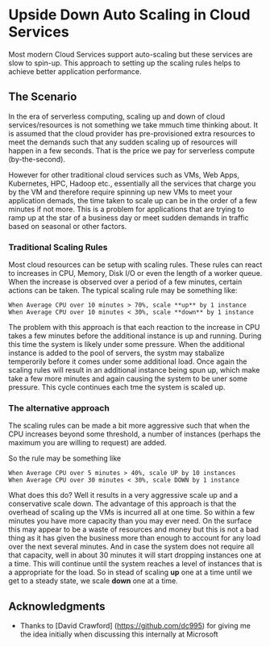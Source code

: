 # Upside Down Auto Scaling in Cloud Services

Most modern Cloud Services support auto-scaling but these services are slow to spin-up. This approach to setting up the scaling rules helps to achieve better application performance.

## The Scenario

In the era of serverless computing, scaling up and down of cloud services/resources is not something we take mmuch time thinking about. It is assumed that the cloud provider has pre-provisioned extra resources to meet the demands such that any sudden scaling up of resources will happen in a few seconds. That is the price we pay for serverless compute (by-the-second).

However for other traditional cloud services such as VMs, Web Apps, Kubernetes, HPC, Hadoop etc., essentially all the services that charge you by the VM and therefore require spinning up new VMs to meet your application demads, the time taken to scale up can be in the order of a few minutes if not more. This is a problem for applications that are trying to ramp up at the star of a business day or meet sudden demands in traffic based on seasonal or other factors.

### Traditional Scaling Rules 

Most cloud resources can be setup with scaling rules. These rules can react to increases in CPU, Memory, Disk I/O or even the length of a worker queue. When the increase is observed over a period of a few minutes, certain actions can be taken. The typical scaling rule may be something like: 

```
When Average CPU over 10 minutes > 70%, scale **up** by 1 instance
When Average CPU over 10 minutes < 30%, scale **down** by 1 instance 
```
The problem with this approach is that each reaction to the increase in CPU takes a few minutes before the additional instance is up and running. During this time the system is likely under some pressure. When the additional instance is added to the pool of servers, the systm may stabalize temperorily before it comes under some additional load. Once again the scaling rules will result in an additional instance being spun up, which make take a few more minutes and again causing the system to be uner some pressure. This cycle continues each tme the system is scaled up.

### The alternative approach

The scaling rules can be made a bit more aggressive such that when the CPU increases beyond some threshold, a number of instances (perhaps the maximum you are willing to request) are added. 

So the rule may be something like

```
When Average CPU over 5 minutes > 40%, scale UP by 10 instances
When Average CPU over 30 minutes < 30%, scale DOWN by 1 instance

```

What does this do? Well it results in a very aggressive scale up and a conservative scale down. The advantage of this approach is that the overhead of scaling up the VMs is incurred all at one time. So within a few minutes you have more capacity than you may ever need. On the surface this may appear to be a waste of resources and money but this is not a bad thing as it has given the business more than enough to account for any load over the next several minutes. And in case the system does not require all that capacity, well in about 30 minutes it will start dropping instances one at a time. This will continue until the system reaches a level of instances that is a appropriate for the load. So in stead of scaling **up** one at a time until we get to a steady state, we scale **down** one at a time.  

## Acknowledgments

* Thanks to [David Crawford] (https://github.com/dc995) for giving me the idea initially when discussing this internally at Microsoft
